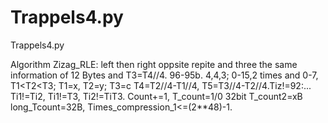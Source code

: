 # Trappels4.py
Trappels4.py

Algorithm Zizag_RLE:
left then right oppsite repite and three the same information of 12 Bytes and T3=T4//4. 96-95b. 4,4,3; 0-15,2 times and 0-7, T1<T2<T3; T1=x, T2=y; T3=c
T4=T2//4-T1//4, T5=T3//4-T2//4.Tiz!=92:...
Ti1!=Ti2, Ti1!=T3, Ti2!=TiT3. Count+=1, T_count=1/0 32bit T_count2=xB long_Tcount=32B, Times_compression_1<=(2**48)-1.


